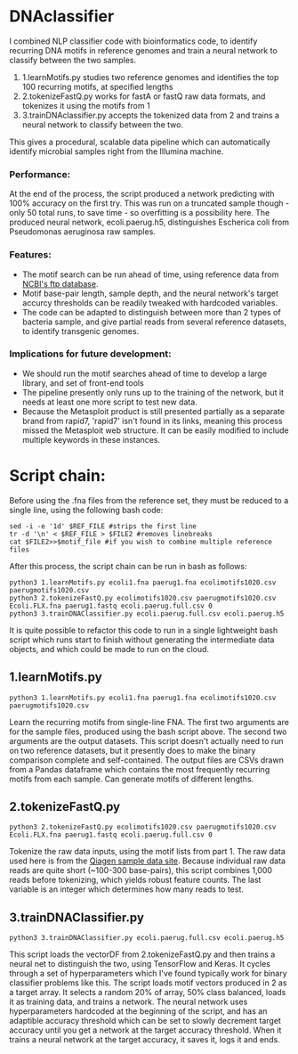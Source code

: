 # DNAclassifier
I combined NLP classifier code with bioinformatics code, to identify recurring DNA motifs in reference genomes and train a neural network to classify between the two samples.

1. 1.learnMotifs.py studies two reference genomes and identifies the top 100 recurring motifs, at specified lengths
2. 2.tokenizeFastQ.py works for fastA or fastQ raw data formats, and tokenizes it using the motifs from 1
3. 3.trainDNAclassifier.py accepts the tokenized data from 2 and trains a neural network to classify between the two.

This gives a procedural, scalable data pipeline which can automatically identify microbial samples right from the Illumina machine.

### Performance:
At the end of the process, the script produced a network predicting with 100% accuracy on the first try. This was run on a truncated sample though - only 50 total runs, to save time - so overfitting is a possibility here. The produced neural network, ecoli.paerug.h5, distinguishes Escherica coli from Pseudomonas aeruginosa raw samples.

### Features:
* The motif search can be run ahead of time, using reference data from [NCBI's ftp database](https://tinyurl.com/bacteriagenomes).
* Motif base-pair length, sample depth, and the neural network's target accurcy thresholds can be readily tweaked with hardcoded variables.
* The code can be adapted to distinguish between more than 2 types of bacteria sample, and give partial reads from several reference datasets, to identify transgenic genomes.

### Implications for future development:
* We should run the motif searches ahead of time to develop a large library, and set of front-end tools
* The pipeline presently only runs up to the training of the network, but it needs at least one more script to test new data.
* Because the Metasploit product is still presented partially as a separate brand from rapid7, 'rapid7' isn't found in its links, meaning this process missed the Metasploit web structure. It can be easily modified to include multiple keywords in these instances.

# Script chain:
Before using the .fna files from the reference set, they must be reduced to a single line, using the following bash code:
```
sed -i -e '1d' $REF_FILE #strips the first line
tr -d '\n' < $REF_FILE > $FILE2 #removes linebreaks
cat $FILE2>>$motif_file #if you wish to combine multiple reference files
```
After this process, the script chain can be run in bash as follows:
```
python3 1.learnMotifs.py ecoli1.fna paerug1.fna ecolimotifs1020.csv paerugmotifs1020.csv
python3 2.tokenizeFastQ.py ecolimotifs1020.csv paerugmotifs1020.csv Ecoli.FLX.fna paerug1.fastq ecoli.paerug.full.csv 0
python3 3.trainDNAClassifier.py ecoli.paerug.full.csv ecoli.paerug.h5
```
It is quite possible to refactor this code to run in a single lightweight bash script which runs start to finish without generating the intermediate data objects, and which could be made to run on the cloud. 

## 1.learnMotifs.py
```
python3 1.learnMotifs.py ecoli1.fna paerug1.fna ecolimotifs1020.csv paerugmotifs1020.csv
```
Learn the recurring motifs from single-line FNA. The first two arguments are for the sample files, produced using the bash script above. The second two arguments are the output datasets. This script doesn't actually need to run on two reference datasets, but it presently does to make the binary comparison complete and self-contained. The output files are CSVs drawn from a Pandas dataframe which contains the most frequently recurring motifs from each sample. Can generate motifs of different lengths.

## 2.tokenizeFastQ.py
```
python3 2.tokenizeFastQ.py ecolimotifs1020.csv paerugmotifs1020.csv Ecoli.FLX.fna paerug1.fastq ecoli.paerug.full.csv 0
```
Tokenize the raw data inputs, using the motif lists from part 1. The raw data used here is from the [Qiagen sample data site](https://www.qiagenbioinformatics.com/support/example-data/). Because individual raw data reads are quite short (~100-300 base-pairs), this script combines 1,000 reads before tokenizing, which yields robust feature counts. The last variable is an integer which determines how many reads to test.

## 3.trainDNAClassifier.py
```
python3 3.trainDNAClassifier.py ecoli.paerug.full.csv ecoli.paerug.h5
```
This script loads the vectorDF from 2.tokenizeFastQ.py and then trains a neural net to distinguish the two, using TensorFlow and Keras. It cycles through a set of hyperparameters which I've found typically work for binary classifier problems like this.
The script loads motif vectors produced in 2 as a target array.
It selects a random 20% of array, 50% class balanced, loads it as training data, and trains a network. The neural network uses hyperparameters hardcoded at the beginning of the script, and has an adaptible accuracy threshold which can be set to slowly decrement target accuracy until you get a network at the target accuracy threshold.
When it trains a neural network at the target accuracy, it saves it, logs it and ends.
